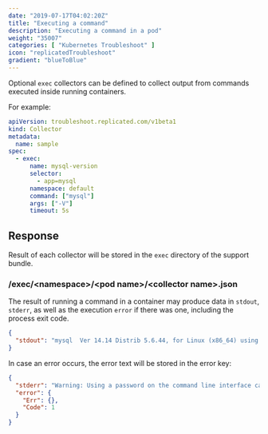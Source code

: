 ```yaml
---
date: "2019-07-17T04:02:20Z"
title: "Executing a command"
description: "Executing a command in a pod"
weight: "35007"
categories: [ "Kubernetes Troubleshoot" ]
icon: "replicatedTroubleshoot"
gradient: "blueToBlue"
---
```


Optional `exec` collectors can be defined to collect output from commands executed inside running containers.

For example:

```yaml
apiVersion: troubleshoot.replicated.com/v1beta1
kind: Collector
metadata:
  name: sample
spec:
  - exec:
      name: mysql-version
      selector:
        - app=mysql
      namespace: default
      command: ["mysql"]
      args: ["-V"]
      timeout: 5s
```

## Response

Result of each collector will be stored in the `exec` directory of the support bundle.

### /exec/\<namespace\>/\<pod name\>/\<collector name\>.json

The result of running a command in a container may produce data in `stdout`, `stderr`, as well as the execution `error` if there was one, including the process exit code.

```json
{
  "stdout": "mysql  Ver 14.14 Distrib 5.6.44, for Linux (x86_64) using  EditLine wrapper\n"
}
```

In case an error occurs, the error text will be stored  in the error key:

```json
{
  "stderr": "Warning: Using a password on the command line interface can be insecure.\nERROR 1064 (42000) at line 1: You have an error in your SQL syntax; check the manual that corresponds to your MySQL server version for the right syntax to use near 'process list' at line 1\n",
  "error": {
    "Err": {},
    "Code": 1
  }
}
```
